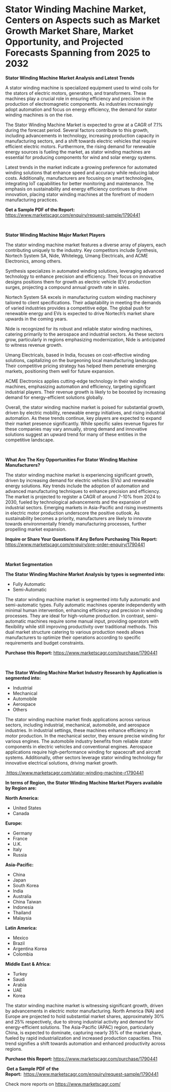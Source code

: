 <p><h1>Stator Winding Machine Market, Centers on Aspects such as Market Growth Market Share, Market Opportunity, and Projected Forecasts Spanning from 2025 to 2032</h1></p><p><strong>Stator Winding Machine Market Analysis and Latest Trends</strong></p>
<p><p>A stator winding machine is specialized equipment used to wind coils for the stators of electric motors, generators, and transformers. These machines play a crucial role in ensuring efficiency and precision in the production of electromagnetic components. As industries increasingly adopt automation and focus on energy efficiency, the demand for stator winding machines is on the rise.</p><p>The Stator Winding Machine Market is expected to grow at a CAGR of 7.1% during the forecast period. Several factors contribute to this growth, including advancements in technology, increasing production capacity in manufacturing sectors, and a shift towards electric vehicles that require efficient electric motors. Furthermore, the rising demand for renewable energy sources is fueling the market, as stator winding machines are essential for producing components for wind and solar energy systems.</p><p>Latest trends in the market indicate a growing preference for automated winding solutions that enhance speed and accuracy while reducing labor costs. Additionally, manufacturers are focusing on smart technologies, integrating IoT capabilities for better monitoring and maintenance. The emphasis on sustainability and energy efficiency continues to drive innovation, placing stator winding machines at the forefront of modern manufacturing practices.</p></p>
<p><strong>Get a Sample PDF of the Report:&nbsp;</strong> <a href="https://www.marketscagr.com/enquiry/request-sample/1790441?utm_campaign=2446&utm_medium=2&utm_source=Github&utm_content=ia&utm_term=19022025&utm_id=stator-winding-machine">https://www.marketscagr.com/enquiry/request-sample/1790441</a></p>
<p>&nbsp;</p>
<p><strong>Stator Winding Machine Major Market Players</strong></p>
<p><p>The stator winding machine market features a diverse array of players, each contributing uniquely to the industry. Key competitors include Synthesis, Nortech System SA, Nide, Whitelegg, Umang Electricals, and ACME Electronics, among others.</p><p>Synthesis specializes in automated winding solutions, leveraging advanced technology to enhance precision and efficiency. Their focus on innovative designs positions them for growth as electric vehicle (EV) production surges, projecting a compound annual growth rate in sales.</p><p>Nortech System SA excels in manufacturing custom winding machinery tailored to client specifications. Their adaptability in meeting the demands of varied industries provides a competitive edge. The global push for renewable energy and EVs is expected to drive Nortech’s market share upwards in the coming years.</p><p>Nide is recognized for its robust and reliable stator winding machines, catering primarily to the aerospace and industrial sectors. As these sectors grow, particularly in regions emphasizing modernization, Nide is anticipated to witness revenue growth.</p><p>Umang Electricals, based in India, focuses on cost-effective winding solutions, capitalizing on the burgeoning local manufacturing landscape. Their competitive pricing strategy has helped them penetrate emerging markets, positioning them well for future expansion.</p><p>ACME Electronics applies cutting-edge technology in their winding machines, emphasizing automation and efficiency, targeting significant industrial players. Their revenue growth is likely to be boosted by increasing demand for energy-efficient solutions globally.</p><p>Overall, the stator winding machine market is poised for substantial growth, driven by electric mobility, renewable energy initiatives, and rising industrial automation. As these trends continue, key players are expected to expand their market presence significantly. While specific sales revenue figures for these companies may vary annually, strong demand and innovative solutions suggest an upward trend for many of these entities in the competitive landscape.</p></p>
<p>&nbsp;</p>
<p><strong>What Are The Key Opportunities For Stator Winding Machine Manufacturers?</strong></p>
<p><p>The stator winding machine market is experiencing significant growth, driven by increasing demand for electric vehicles (EVs) and renewable energy solutions. Key trends include the adoption of automation and advanced manufacturing techniques to enhance precision and efficiency. The market is projected to register a CAGR of around 7-10% from 2024 to 2030, fueled by technological advancements and the expansion of industrial sectors. Emerging markets in Asia-Pacific and rising investments in electric motor production underscore the positive outlook. As sustainability becomes a priority, manufacturers are likely to innovate towards environmentally friendly manufacturing processes, further propelling market expansion.</p></p>
<p><strong>Inquire or Share Your Questions If Any Before Purchasing This Report:</strong> <a href="https://www.marketscagr.com/enquiry/pre-order-enquiry/1790441?utm_campaign=2446&utm_medium=2&utm_source=Github&utm_content=ia&utm_term=19022025&utm_id=stator-winding-machine">https://www.marketscagr.com/enquiry/pre-order-enquiry/1790441</a></p>
<p>&nbsp;</p>
<p><strong>Market Segmentation</strong></p>
<p><strong>The Stator Winding Machine Market Analysis by types is segmented into:</strong></p>
<p><ul><li>Fully Automatic</li><li>Semi-Automatic</li></ul></p>
<p><p>The stator winding machine market is segmented into fully automatic and semi-automatic types. Fully automatic machines operate independently with minimal human intervention, enhancing efficiency and precision in winding processes. They are ideal for high-volume production. In contrast, semi-automatic machines require some manual input, providing operators with flexibility while still improving productivity over traditional methods. This dual market structure catering to various production needs allows manufacturers to optimize their operations according to specific requirements and budget constraints.</p></p>
<p><strong>Purchase this Report:&nbsp;</strong><a href="https://www.marketscagr.com/purchase/1790441?utm_campaign=2446&utm_medium=2&utm_source=Github&utm_content=ia&utm_term=19022025&utm_id=stator-winding-machine">https://www.marketscagr.com/purchase/1790441</a></p>
<p>&nbsp;</p>
<p><strong>The Stator Winding Machine Market Industry Research by Application is segmented into:</strong></p>
<p><ul><li>Industrial</li><li>Mechanical</li><li>Automobile</li><li>Aerospace</li><li>Others</li></ul></p>
<p><p>The stator winding machine market finds applications across various sectors, including industrial, mechanical, automobile, and aerospace industries. In industrial settings, these machines enhance efficiency in motor production. In the mechanical sector, they ensure precise winding for various engines. The automobile industry benefits from reliable stator components in electric vehicles and conventional engines. Aerospace applications require high-performance winding for spacecraft and aircraft systems. Additionally, other sectors leverage stator winding technology for innovative electrical solutions, driving market growth.</p></p>
<p><a href="https://www.marketscagr.com/stator-winding-machine-r1790441?utm_campaign=2446&utm_medium=2&utm_source=Github&utm_content=ia&utm_term=19022025&utm_id=stator-winding-machine">&nbsp;https://www.marketscagr.com/stator-winding-machine-r1790441</a></p>
<p><strong>In terms of Region, the Stator Winding Machine Market Players available by Region are:</strong></p>
<p>
    <p> <strong> North America: </strong>
        <ul>
            <li>United States</li>
            <li>Canada</li>
        </ul>
        </p> 
    <p> <strong> Europe: </strong>
        <ul>
            <li>Germany</li>
            <li>France</li>
            <li>U.K.</li>
            <li>Italy</li>
            <li>Russia</li>
        </ul>
        </p> 
    <p> <strong> Asia-Pacific: </strong>
        <ul>
            <li>China</li>
            <li>Japan</li>
            <li>South Korea</li>
            <li>India</li>
            <li>Australia</li>
            <li>China Taiwan</li>
            <li>Indonesia</li>
            <li>Thailand</li>
            <li>Malaysia</li>
        </ul>
        </p> 
    <p> <strong> Latin America: </strong>
        <ul>
            <li>Mexico</li>
            <li>Brazil</li>
            <li>Argentina Korea</li>
            <li>Colombia</li>
        </ul>
        </p> 
    <p> <strong> Middle East & Africa: </strong>
        <ul>
            <li>Turkey</li>
            <li>Saudi</li>
            <li>Arabia</li>
            <li>UAE</li>
            <li>Korea</li>
        </ul>
    </p>
    </p>
<p><p>The stator winding machine market is witnessing significant growth, driven by advancements in electric motor manufacturing. North America (NA) and Europe are projected to hold substantial market shares, approximately 30% and 25% respectively, due to strong industrial activity and demand for energy-efficient solutions. The Asia-Pacific (APAC) region, particularly China, is expected to dominate, capturing nearly 35% of the market share, fueled by rapid industrialization and increased production capacities. This trend signifies a shift towards automation and enhanced productivity across regions.</p></p>
<p><strong>Purchase this Report: </strong><a href="https://www.marketscagr.com/purchase/1790441?utm_campaign=2446&utm_medium=2&utm_source=Github&utm_content=ia&utm_term=19022025&utm_id=stator-winding-machine">https://www.marketscagr.com/purchase/1790441</a></p>
<p>&nbsp;<strong>Get a Sample PDF of the Report:&nbsp;&nbsp;</strong><a href="https://www.marketscagr.com/enquiry/request-sample/1790441?utm_campaign=2446&utm_medium=2&utm_source=Github&utm_content=ia&utm_term=19022025&utm_id=stator-winding-machine">https://www.marketscagr.com/enquiry/request-sample/1790441</a></p>
<p><strong></strong></p>
<p>Check more reports on <a href="https://www.marketscagr.com/?utm_campaign=2446&utm_medium=2&utm_source=Github&utm_content=ia&utm_term=19022025&utm_id=stator-winding-machine">https://www.marketscagr.com/</a></p>